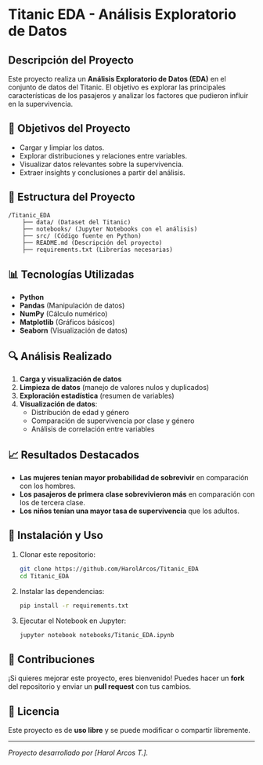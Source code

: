 # Titanic EDA - Análisis Exploratorio de Datos

## Descripción del Proyecto
Este proyecto realiza un **Análisis Exploratorio de Datos (EDA)** en el conjunto de datos del Titanic. El objetivo es explorar las principales características de los pasajeros y analizar los factores que pudieron influir en la supervivencia.

## 📌 Objetivos del Proyecto
- Cargar y limpiar los datos.
- Explorar distribuciones y relaciones entre variables.
- Visualizar datos relevantes sobre la supervivencia.
- Extraer insights y conclusiones a partir del análisis.

## 📂 Estructura del Proyecto
```
/Titanic_EDA
    ├── data/ (Dataset del Titanic)
    ├── notebooks/ (Jupyter Notebooks con el análisis)
    ├── src/ (Código fuente en Python)
    ├── README.md (Descripción del proyecto)
    ├── requirements.txt (Librerías necesarias)
```

## 📊 Tecnologías Utilizadas
- **Python**
- **Pandas** (Manipulación de datos)
- **NumPy** (Cálculo numérico)
- **Matplotlib** (Gráficos básicos)
- **Seaborn** (Visualización de datos)

## 🔍 Análisis Realizado
1. **Carga y visualización de datos**
2. **Limpieza de datos** (manejo de valores nulos y duplicados)
3. **Exploración estadística** (resumen de variables)
4. **Visualización de datos**:
   - Distribución de edad y género
   - Comparación de supervivencia por clase y género
   - Análisis de correlación entre variables

## 📈 Resultados Destacados
- **Las mujeres tenían mayor probabilidad de sobrevivir** en comparación con los hombres.
- **Los pasajeros de primera clase sobrevivieron más** en comparación con los de tercera clase.
- **Los niños tenían una mayor tasa de supervivencia** que los adultos.

## 🚀 Instalación y Uso
1. Clonar este repositorio:
   ```bash
   git clone https://github.com/HarolArcos/Titanic_EDA
   cd Titanic_EDA
   ```
2. Instalar las dependencias:
   ```bash
   pip install -r requirements.txt
   ```
3. Ejecutar el Notebook en Jupyter:
   ```bash
   jupyter notebook notebooks/Titanic_EDA.ipynb
   ```

## 📝 Contribuciones
¡Si quieres mejorar este proyecto, eres bienvenido! Puedes hacer un **fork** del repositorio y enviar un **pull request** con tus cambios.

## 📜 Licencia
Este proyecto es de **uso libre** y se puede modificar o compartir libremente.

---
_Proyecto desarrollado por [Harol Arcos T.]._
